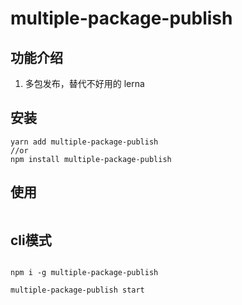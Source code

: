 # multiple-package-publish

## 功能介绍

1. 多包发布，替代不好用的 lerna

## 安装

``` 
yarn add multiple-package-publish 
//or 
npm install multiple-package-publish 
```

## 使用   

``` 
```

## cli模式

```

npm i -g multiple-package-publish

multiple-package-publish start
```
 
